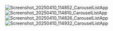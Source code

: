 ![Screenshot_20250410_114852_CarouselListApp](https://github.com/user-attachments/assets/217723bd-806b-4d06-82ea-7d851fed8921)
![Screenshot_20250410_114810_CarouselListApp](https://github.com/user-attachments/assets/859af223-5b92-4b55-b8e3-e9712e0704c4)
![Screenshot_20250410_114826_CarouselListApp](https://github.com/user-attachments/assets/930a0c1c-8438-43cb-8b36-0023b1c6906e)
![Screenshot_20250410_114932_CarouselListApp](https://github.com/user-attachments/assets/2b4c6845-3c2e-4938-b977-6c5ac4dd0c13)
